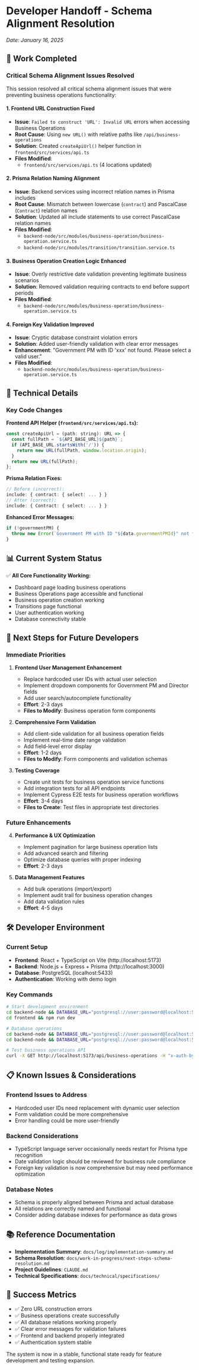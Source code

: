 # Developer Handoff - Schema Alignment Resolution
*Date: January 16, 2025*

## 🎯 Work Completed

### Critical Schema Alignment Issues Resolved

This session resolved all critical schema alignment issues that were preventing business operations functionality:

#### 1. Frontend URL Construction Fixed
- **Issue**: `Failed to construct 'URL': Invalid URL` errors when accessing Business Operations
- **Root Cause**: Using `new URL()` with relative paths like `/api/business-operations`
- **Solution**: Created `createApiUrl()` helper function in `frontend/src/services/api.ts`
- **Files Modified**:
  - `frontend/src/services/api.ts` (4 locations updated)

#### 2. Prisma Relation Naming Alignment
- **Issue**: Backend services using incorrect relation names in Prisma includes
- **Root Cause**: Mismatch between lowercase (`contract`) and PascalCase (`Contract`) relation names
- **Solution**: Updated all include statements to use correct PascalCase relation names
- **Files Modified**:
  - `backend-node/src/modules/business-operation/business-operation.service.ts`
  - `backend-node/src/modules/transition/transition.service.ts`

#### 3. Business Operation Creation Logic Enhanced
- **Issue**: Overly restrictive date validation preventing legitimate business scenarios
- **Solution**: Removed validation requiring contracts to end before support periods
- **Files Modified**:
  - `backend-node/src/modules/business-operation/business-operation.service.ts`

#### 4. Foreign Key Validation Improved
- **Issue**: Cryptic database constraint violation errors
- **Solution**: Added user-friendly validation with clear error messages
- **Enhancement**: "Government PM with ID 'xxx' not found. Please select a valid user."
- **Files Modified**:
  - `backend-node/src/modules/business-operation/business-operation.service.ts`

## 🔧 Technical Details

### Key Code Changes

**Frontend API Helper (`frontend/src/services/api.ts`):**
```javascript
const createApiUrl = (path: string): URL => {
  const fullPath = `${API_BASE_URL}${path}`;
  if (API_BASE_URL.startsWith('/')) {
    return new URL(fullPath, window.location.origin);
  }
  return new URL(fullPath);
};
```

**Prisma Relation Fixes:**
```typescript
// Before (incorrect):
include: { contract: { select: ... } }
// After (correct):
include: { Contract: { select: ... } }
```

**Enhanced Error Messages:**
```typescript
if (!governmentPM) {
  throw new Error(`Government PM with ID "${data.governmentPMId}" not found. Please select a valid user.`);
}
```

## 📊 Current System Status

✅ **All Core Functionality Working:**
- Dashboard page loading business operations
- Business Operations page accessible and functional
- Business operation creation working
- Transitions page functional
- User authentication working
- Database connectivity stable

## 🚀 Next Steps for Future Developers

### Immediate Priorities

1. **Frontend User Management Enhancement**
   - Replace hardcoded user IDs with actual user selection
   - Implement dropdown components for Government PM and Director fields
   - Add user search/autocomplete functionality
   - **Effort**: 2-3 days
   - **Files to Modify**: Business operation form components

2. **Comprehensive Form Validation**
   - Add client-side validation for all business operation fields
   - Implement real-time date range validation
   - Add field-level error display
   - **Effort**: 1-2 days
   - **Files to Modify**: Form components and validation schemas

3. **Testing Coverage**
   - Create unit tests for business operation service functions
   - Add integration tests for all API endpoints
   - Implement Cypress E2E tests for business operation workflows
   - **Effort**: 3-4 days
   - **Files to Create**: Test files in appropriate test directories

### Future Enhancements

4. **Performance & UX Optimization**
   - Implement pagination for large business operation lists
   - Add advanced search and filtering
   - Optimize database queries with proper indexing
   - **Effort**: 2-3 days

5. **Data Management Features**
   - Add bulk operations (import/export)
   - Implement audit trail for business operation changes
   - Add data validation rules
   - **Effort**: 4-5 days

## 🛠️ Developer Environment

### Current Setup
- **Frontend**: React + TypeScript on Vite (http://localhost:5173)
- **Backend**: Node.js + Express + Prisma (http://localhost:3000)
- **Database**: PostgreSQL (localhost:5433)
- **Authentication**: Working with demo login

### Key Commands
```bash
# Start development environment
cd backend-node && DATABASE_URL="postgresql://user:password@localhost:5433/tip?schema=public" npm run dev
cd frontend && npm run dev

# Database operations
cd backend-node && DATABASE_URL="postgresql://user:password@localhost:5433/tip?schema=public" npx prisma db push
cd backend-node && DATABASE_URL="postgresql://user:password@localhost:5433/tip?schema=public" npx prisma generate

# Test business operations API
curl -X GET http://localhost:5173/api/business-operations -H "x-auth-bypass: true"
```

## 📋 Known Issues & Considerations

### Frontend Issues to Address
- Hardcoded user IDs need replacement with dynamic user selection
- Form validation could be more comprehensive
- Error handling could be more user-friendly

### Backend Considerations
- TypeScript language server occasionally needs restart for Prisma type recognition
- Date validation logic should be reviewed for business rule compliance
- Foreign key validation is now comprehensive but may need performance optimization

### Database Notes
- Schema is properly aligned between Prisma and actual database
- All relations are correctly named and functional
- Consider adding database indexes for performance as data grows

## 📚 Reference Documentation

- **Implementation Summary**: `docs/log/implementation-summary.md`
- **Schema Resolution**: `docs/work-in-progress/next-steps-schema-resolution.md`
- **Project Guidelines**: `CLAUDE.md`
- **Technical Specifications**: `docs/technical/specifications/`

## 🎉 Success Metrics

- ✅ Zero URL construction errors
- ✅ Business operations create successfully
- ✅ All database relations working properly
- ✅ Clear error messages for validation failures
- ✅ Frontend and backend properly integrated
- ✅ Authentication system stable

The system is now in a stable, functional state ready for feature development and testing expansion.